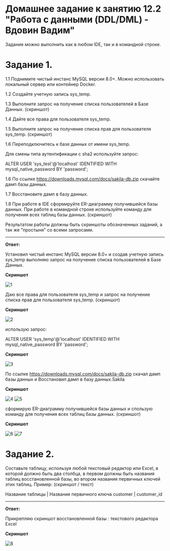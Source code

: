 # Домашнее задание к занятию 12.2 "Работа с данными (DDL/DML) - Вдовин Вадим"

Задание можно выполнить как в любом IDE, так и в командной строке.

# Задание 1.

1.1 Поднимите чистый инстанс MySQL версии 8.0+. Можно использовать локальный сервер или контейнер Docker.

1.2 Создайте учетную запись sys_temp.

1.3 Выполните запрос на получение списка пользователей в Базе Данных. (скриншот)

1.4 Дайте все права для пользователя sys_temp.

1.5 Выполните запрос на получение списка прав для пользователя sys_temp. (скриншот)

1.6 Переподключитесь к базе данных от имени sys_temp.

Для смены типа аутентификации с sha2 используйте запрос:

ALTER USER 'sys_test'@'localhost' IDENTIFIED WITH mysql_native_password BY 'password';

1.6 По ссылке https://downloads.mysql.com/docs/sakila-db.zip скачайте дамп базы данных.

1.7 Восстановите дамп в базу данных.

1.8 При работе в IDE сформируйте ER-диаграмму получившейся базы данных. При работе в командной строке используйте команду для получения всех таблиц базы данных. (скриншот)

Результатом работы должны быть скриншоты обозначенных заданий, а так же "простыня" со всеми запросами.
___
**Ответ:**

Установил чистый инстанс MySQL версии 8.0+ и создав учетную запись sys_temp выполняю запрос на получение списка пользователей в Базе Данных. 

**Cкриншот**

![1](https://github.com/V4d1M63/homework/assets/130470784/5f30ebb4-d166-4119-b56e-075fdd641b95)


Даю все права для пользователя sys_temp и запрос на получение списка прав для пользователя sys_temp. (скриншот)

**Cкриншот**

![2](https://github.com/V4d1M63/homework/assets/130470784/6fbf34bc-54a1-47e6-afd2-62f6b01bf52f)


использую запрос:

ALTER USER 'sys_temp'@'localhost' IDENTIFIED WITH mysql_native_password BY 'password';

**Cкриншот**

![3](https://github.com/V4d1M63/homework/assets/130470784/edd32bf3-bfaf-48e7-9c0b-40d54d9e4f96)


По ссылке https://downloads.mysql.com/docs/sakila-db.zip скачал дамп базы данных и Восстановил дамп в базу данных.Sakila

**Cкриншот**

![4](https://github.com/V4d1M63/homework/assets/130470784/98ed7503-3399-4041-bb84-47ca461b4507)
![5](https://github.com/V4d1M63/homework/assets/130470784/041a8441-4a75-4106-a70c-85d8d5af2ee2)


сформирую ER-диаграмму получившейся базы данных и спользую команду для получения всех таблиц базы данных. (скриншот)

**Cкриншот**

![6](https://github.com/V4d1M63/homework/assets/130470784/e3aa7a58-ed06-4ecd-924b-cbc0f1656540)
![7](https://github.com/V4d1M63/homework/assets/130470784/9f184580-627a-4f7c-ba59-bde916c81e17)


# Задание 2.
Составьте таблицу, используя любой текстовый редактор или Excel, в которой должно быть два столбца, в первом должны быть названия таблиц восстановленной базы, во втором названия первичных ключей этих таблиц. Пример: (скриншот / текст)

Название таблицы | Название первичного ключа
customer         | customer_id
___

**Ответ:**

Прикрепляю скриншот восстановленной базы : текстового редактора Exсel

**Cкриншот**

![8](https://github.com/V4d1M63/homework/assets/130470784/0fff2d12-49b0-48e3-82cd-8824189661cd)
